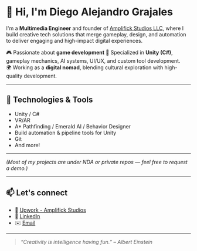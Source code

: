 # 👋 Hi, I'm Diego Alejandro Grajales

I'm a **Multimedia Engineer** and founder of [Amplifick Studios LLC](https://www.linkedin.com/company/amplifick-studios/), where I build creative tech solutions that merge gameplay, design, and automation to deliver engaging and high-impact digital experiences.

🎮 Passionate about **game development**
🧠 Specialized in **Unity (C#)**, gameplay mechanics, AI systems, UI/UX, and custom tool development.  
🌍 Working as a **digital nomad**, blending cultural exploration with high-quality development.

---

## 🚀 Technologies & Tools

- Unity / C#
- VR/AR
- A* Pathfinding / Emerald AI / Behavior Designer
- Build automation & pipeline tools for Unity
- Git
- And more!

---

*(Most of my projects are under NDA or private repos — feel free to request a demo.)*

---

## 📫 Let's connect

- 🧠 [Upwork - Amplifick Studios](https://www.upwork.com/freelancers/~010054c80b3f7c2d76?)
- 💼 [LinkedIn](https://www.linkedin.com/in/diegograjales/)
- ✉️ [Email](dgraja1229@gmail.com)

---

> *“Creativity is intelligence having fun.” – Albert Einstein*

